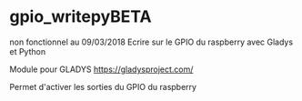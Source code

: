 # gpio_writepyBETA
non fonctionnel au 09/03/2018
Ecrire sur le GPIO du raspberry avec Gladys et Python

Module pour GLADYS
https://gladysproject.com/

Permet d'activer les sorties du GPIO du raspberry
